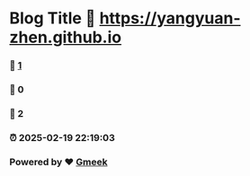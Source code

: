 # Blog Title :link: https://yangyuan-zhen.github.io 
### :page_facing_up: [1](https://yangyuan-zhen.github.io/tag.html) 
### :speech_balloon: 0 
### :hibiscus: 2 
### :alarm_clock: 2025-02-19 22:19:03 
### Powered by :heart: [Gmeek](https://github.com/Meekdai/Gmeek)
